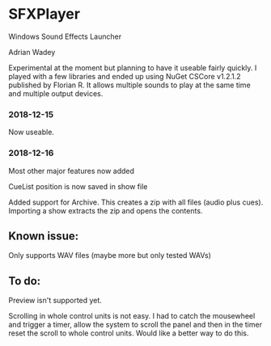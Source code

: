 # SFXPlayer
Windows Sound Effects Launcher

Adrian Wadey


Experimental at the moment but planning to have it useable fairly quickly. I 
played with a few libraries and ended up using NuGet CSCore v1.2.1.2 published 
by Florian R. It allows multiple sounds to play at the same time and multiple 
output devices.

### 2018-12-15
Now useable.

### 2018-12-16
Most other major features now added

CueList position is now saved in show file

Added support for Archive. This creates a zip with all files (audio plus cues). Importing 
a show extracts the zip and opens the contents.

## Known issue:
Only supports WAV files (maybe more but only tested WAVs)

## To do:
Preview isn't supported yet.

Scrolling in whole control units is not easy. I had to catch the mousewheel and trigger a timer, 
allow the system to scroll the panel and then in the timer reset the scroll to whole control units. Would 
like a better way to do this.

